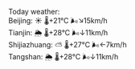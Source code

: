 Today weather:  
Beijing: ☀️ 🌡️+21°C 🌬️↘15km/h  
Tianjin: 🌦 🌡️+28°C 🌬️↓11km/h  
Shijiazhuang: ⛅️  🌡️+27°C 🌬️←7km/h  
Tangshan: 🌦 🌡️+28°C 🌬️↓11km/h  
